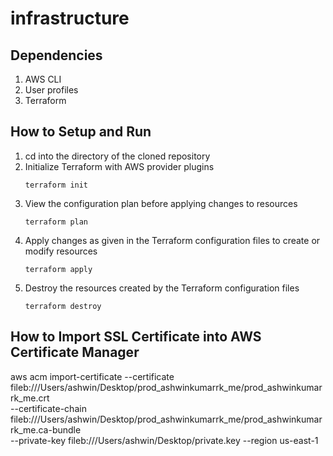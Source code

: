 # infrastructure

## Dependencies
1. AWS CLI
2. User profiles
3. Terraform
## How to Setup and Run
1. cd into the directory of the cloned repository
2. Initialize Terraform with AWS provider plugins
   ```
   terraform init
   ```
3. View the configuration plan before applying changes to resources
   ```
   terraform plan
   ```
4. Apply changes as given in the Terraform configuration files to create or modify resources
   ```
   terraform apply
   ```
5. Destroy the resources created by the Terraform configuration files
   ```
   terraform destroy
   ```

## How to Import SSL Certificate into AWS Certificate Manager

aws acm import-certificate --certificate fileb:///Users/ashwin/Desktop/prod_ashwinkumarrk_me/prod_ashwinkumarrk_me.crt   \
      --certificate-chain fileb:///Users/ashwin/Desktop/prod_ashwinkumarrk_me/prod_ashwinkumarrk_me.ca-bundle   \
      --private-key fileb:///Users/ashwin/Desktop/private.key --region us-east-1
